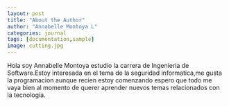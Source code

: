 ```yaml
---
layout: post
title: "About the Author"
author: "Annabelle Montoya L"
categories: journal
tags: [documentation,sample]
image: cutting.jpg
---
```


Hola soy Annabelle Montoya estudio la carrera de Ingenieria de Software.Estoy interesada en el tema de la seguridad informatica,me gusta la programacion aunque recien estoy comenzando espero que todo me vaya bien al momento de querer aprender nuevos temas relacionados con la tecnologia.
